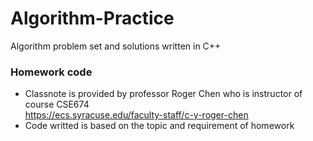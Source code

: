 # Algorithm-Practice
Algorithm problem set and solutions written in C++

### Homework code
- Classnote is provided by professor Roger Chen who is instructor of course CSE674\
https://ecs.syracuse.edu/faculty-staff/c-y-roger-chen
- Code writted is based on the topic and requirement of homework